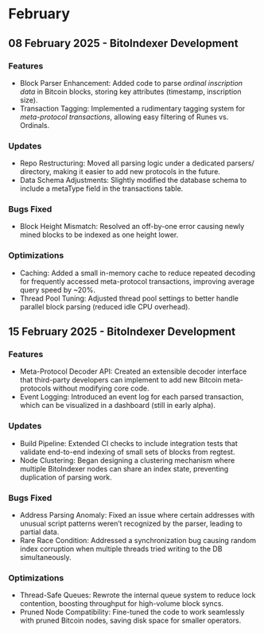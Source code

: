 # February

## 08 February 2025 - BitoIndexer Development

### Features

* Block Parser Enhancement: Added code to parse _ordinal inscription data_ in Bitcoin blocks, storing key attributes (timestamp, inscription size).
* Transaction Tagging: Implemented a rudimentary tagging system for _meta-protocol transactions_, allowing easy filtering of Runes vs. Ordinals.

### Updates

* Repo Restructuring: Moved all parsing logic under a dedicated parsers/ directory, making it easier to add new protocols in the future.
* Data Schema Adjustments: Slightly modified the database schema to include a metaType field in the transactions table.

### Bugs Fixed

* Block Height Mismatch: Resolved an off-by-one error causing newly mined blocks to be indexed as one height lower.

### Optimizations

* Caching: Added a small in-memory cache to reduce repeated decoding for frequently accessed meta-protocol transactions, improving average query speed by \~20%.
* Thread Pool Tuning: Adjusted thread pool settings to better handle parallel block parsing (reduced idle CPU overhead).

## 15 February 2025 - BitoIndexer Development

### Features

* Meta-Protocol Decoder API: Created an extensible decoder interface that third-party developers can implement to add new Bitcoin meta-protocols without modifying core code.
* Event Logging: Introduced an event log for each parsed transaction, which can be visualized in a dashboard (still in early alpha).

### Updates

* Build Pipeline: Extended CI checks to include integration tests that validate end-to-end indexing of small sets of blocks from regtest.
* Node Clustering: Began designing a clustering mechanism where multiple BitoIndexer nodes can share an index state, preventing duplication of parsing work.

### Bugs Fixed

* Address Parsing Anomaly: Fixed an issue where certain addresses with unusual script patterns weren’t recognized by the parser, leading to partial data.
* Rare Race Condition: Addressed a synchronization bug causing random index corruption when multiple threads tried writing to the DB simultaneously.

### Optimizations

* Thread-Safe Queues: Rewrote the internal queue system to reduce lock contention, boosting throughput for high-volume block syncs.
* Pruned Node Compatibility: Fine-tuned the code to work seamlessly with pruned Bitcoin nodes, saving disk space for smaller operators.
